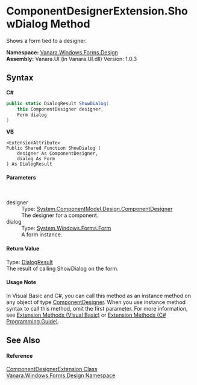 # ComponentDesignerExtension.ShowDialog Method 
 

Shows a form tied to a designer.

**Namespace:**&nbsp;<a href="47183544-7c44-c1e2-cf57-c68e49a55933">Vanara.Windows.Forms.Design</a><br />**Assembly:**&nbsp;Vanara.UI (in Vanara.UI.dll) Version: 1.0.3

## Syntax

**C#**<br />
``` C#
public static DialogResult ShowDialog(
	this ComponentDesigner designer,
	Form dialog
)
```

**VB**<br />
``` VB
<ExtensionAttribute>
Public Shared Function ShowDialog ( 
	designer As ComponentDesigner,
	dialog As Form
) As DialogResult
```


#### Parameters
&nbsp;<dl><dt>designer</dt><dd>Type: <a href="http://msdn2.microsoft.com/en-us/library/72ea7ss5" target="_blank">System.ComponentModel.Design.ComponentDesigner</a><br />The designer for a component.</dd><dt>dialog</dt><dd>Type: <a href="http://msdn2.microsoft.com/en-us/library/w4bcxb43" target="_blank">System.Windows.Forms.Form</a><br />A form instance.</dd></dl>

#### Return Value
Type: <a href="http://msdn2.microsoft.com/en-us/library/5ahe29t9" target="_blank">DialogResult</a><br />The result of calling ShowDialog on the form.

#### Usage Note
In Visual Basic and C#, you can call this method as an instance method on any object of type <a href="http://msdn2.microsoft.com/en-us/library/72ea7ss5" target="_blank">ComponentDesigner</a>. When you use instance method syntax to call this method, omit the first parameter. For more information, see <a href="http://msdn.microsoft.com/en-us/library/bb384936.aspx">Extension Methods (Visual Basic)</a> or <a href="http://msdn.microsoft.com/en-us/library/bb383977.aspx">Extension Methods (C# Programming Guide)</a>.

## See Also


#### Reference
<a href="6211dc76-47ba-8406-4d11-89f3e1d12747">ComponentDesignerExtension Class</a><br /><a href="47183544-7c44-c1e2-cf57-c68e49a55933">Vanara.Windows.Forms.Design Namespace</a><br />